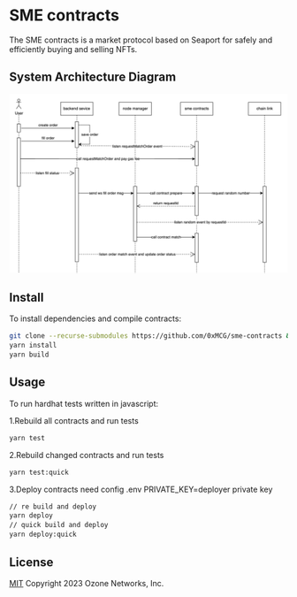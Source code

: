 
# SME contracts

The SME contracts is a market protocol based on Seaport for safely and efficiently buying and selling NFTs.


## System Architecture Diagram

![System Architecture](img/system-diagram.png)

## Install

To install dependencies and compile contracts:

```bash
git clone --recurse-submodules https://github.com/0xMCG/sme-contracts && cd sme-contracts
yarn install
yarn build
```

## Usage

To run hardhat tests written in javascript:

1.Rebuild all contracts and run tests
```bash
yarn test
```

2.Rebuild changed contracts and run tests
```bash
yarn test:quick
```

3.Deploy contracts
need config .env
PRIVATE_KEY=deployer private key    
```bash
// re build and deploy
yarn deploy 
// quick build and deploy
yarn deploy:quick
```
## License

[MIT](LICENSE) Copyright 2023 Ozone Networks, Inc.
